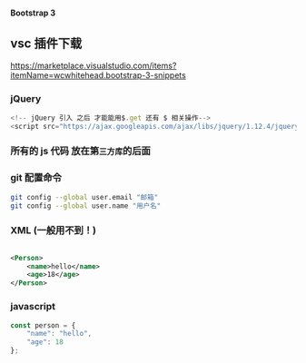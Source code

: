 #### Bootstrap 3

## vsc 插件下载

https://marketplace.visualstudio.com/items?itemName=wcwhitehead.bootstrap-3-snippets

### jQuery

```javascript
<!-- jQuery 引入 之后 才能能用$.get 还有 $ 相关操作-->
<script src="https://ajax.googleapis.com/ajax/libs/jquery/1.12.4/jquery.min.js"></script>
```

### 所有的 js 代码 放在第`三方库`的后面

### git 配置命令

```bash
git config --global user.email "邮箱"
git config --global user.name "用户名"
```

### XML (一般用不到！)

```xml

<Person>
    <name>hello</name>
    <age>18</age>
</Person>
```

### javascript

```javascript
const person = {
    "name": "hello",
    "age": 18
};
```